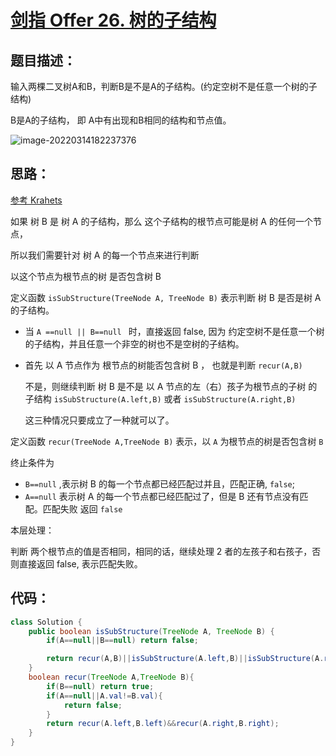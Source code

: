 # [剑指 Offer 26. 树的子结构](https://leetcode-cn.com/problems/shu-de-zi-jie-gou-lcof/)

## 题目描述：

输入两棵二叉树A和B，判断B是不是A的子结构。(约定空树不是任意一个树的子结构)

B是A的子结构， 即 A中有出现和B相同的结构和节点值。

![image-20220314182237376](https://gitee.com/peng_beihai/pics/raw/master/img/image-20220314182237376.png)

## 思路：

[参考 Krahets ](https://leetcode-cn.com/problems/shu-de-zi-jie-gou-lcof/solution/mian-shi-ti-26-shu-de-zi-jie-gou-xian-xu-bian-li-p/)

如果 树 B 是 树 A 的子结构，那么 这个子结构的根节点可能是树 A 的任何一个节点，

所以我们需要针对 树 A 的每一个节点来进行判断

以这个节点为根节点的树 是否包含树 B

定义函数 `isSubStructure(TreeNode A, TreeNode B)` 表示判断 树 B 是否是树 A 的子结构。

- 当 `A ==null || B==null ` 时，直接返回 false, 因为 约定空树不是任意一个树的子结构，并且任意一个非空的树也不是空树的子结构。 

- 首先 以 A 节点作为 根节点的树能否包含树 B ， 也就是判断 `recur(A,B)`

    不是，则继续判断 树 B 是不是  以 A 节点的左（右）孩子为根节点的子树 的子结构 `isSubStructure(A.left,B)` 或者 `isSubStructure(A.right,B)` 

  这三种情况只要成立了一种就可以了。

定义函数 `recur(TreeNode A,TreeNode B)` 表示，以 `A` 为根节点的树是否包含树 `B  `

终止条件为 

- `B==null` ,表示树 B 的每一个节点都已经匹配过并且，匹配正确, `false`;
- `A==null` 表示树 A 的每一个节点都已经匹配过了，但是 B 还有节点没有匹配。匹配失败 返回 `false`

本层处理：

判断 两个根节点的值是否相同，相同的话，继续处理 2 者的左孩子和右孩子，否则直接返回 false, 表示匹配失败。



## 代码：

```Java
class Solution {
    public boolean isSubStructure(TreeNode A, TreeNode B) {
        if(A==null||B==null) return false;

        return recur(A,B)||isSubStructure(A.left,B)||isSubStructure(A.right,B);
    }
    boolean recur(TreeNode A,TreeNode B){
        if(B==null) return true;
        if(A==null||A.val!=B.val){
            return false;
        }
        return recur(A.left,B.left)&&recur(A.right,B.right);
    }
}
```


